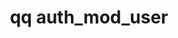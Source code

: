 ---
category: auth
command: auth_mod_user
optional_options:
- alternate: []
  help: Name or ID of user to modify
  name: --id
  required: true
- alternate: []
  help: Change user's name
  name: --name
  required: false
- alternate: []
  help: Change the user's primary group
  name: --primary-group
  required: false
- alternate: []
  help: Change the user's NFS uid (or specify "none" to remove)
  name: --uid
  required: false
- alternate: []
  help: Add this user to a group
  name: --add-group
  required: false
- alternate: []
  help: Remove this user from a group
  name: --remove-group
  required: false
- alternate: []
  help: Change the user's home directory path (or specify "none" to remove)
  name: --home-directory
  required: false
- alternate:
  - --password
  help: Change the user password
  name: -p
  required: false
permalink: /qq-cli-command-guide/auth/auth_mod_user.html
positional_options: []
sidebar: qq_cli_command_reference_sidebar
summary: This section explains how to use the <code>qq auth_mod_user</code> command.
synopsis: Modify a user
title: qq auth_mod_user
usage: qq auth_mod_user [-h] --id ID [--name NAME] [--primary-group PRIMARY_GROUP]
  [--uid UID] [--add-group ADD_GROUP] [--remove-group REMOVE_GROUP] [--home-directory
  HOME_DIRECTORY] [-p [PASSWORD]]
zendesk_source: qq CLI Command Guide

---